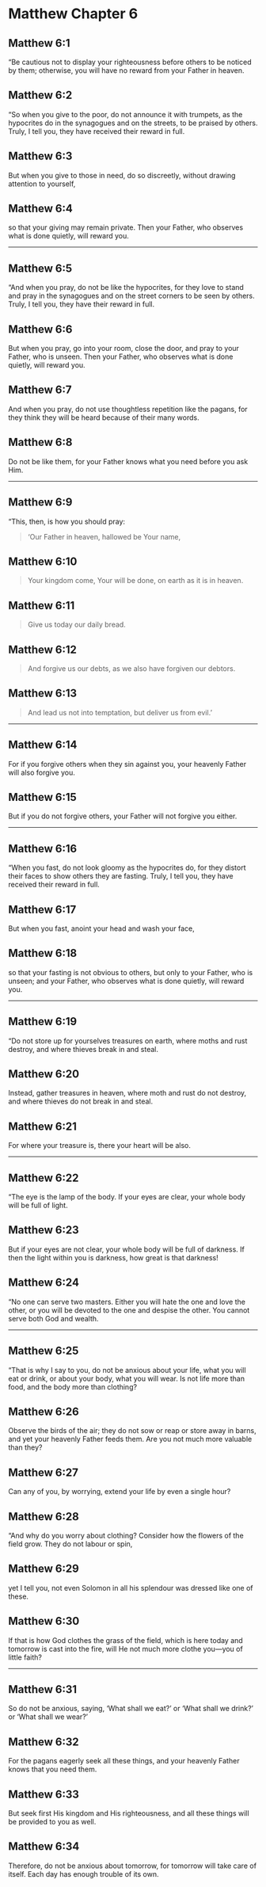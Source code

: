# Matthew Chapter 6

## Matthew 6:1

“Be cautious not to display your righteousness before others to be noticed by them; otherwise, you will have no reward from your Father in heaven.

## Matthew 6:2

“So when you give to the poor, do not announce it with trumpets, as the hypocrites do in the synagogues and on the streets, to be praised by others. Truly, I tell you, they have received their reward in full.

## Matthew 6:3

But when you give to those in need, do so discreetly, without drawing attention to yourself,

## Matthew 6:4

so that your giving may remain private. Then your Father, who observes what is done quietly, will reward you.

---

## Matthew 6:5

“And when you pray, do not be like the hypocrites, for they love to stand and pray in the synagogues and on the street corners to be seen by others. Truly, I tell you, they have their reward in full.

## Matthew 6:6

But when you pray, go into your room, close the door, and pray to your Father, who is unseen. Then your Father, who observes what is done quietly, will reward you.

## Matthew 6:7

And when you pray, do not use thoughtless repetition like the pagans, for they think they will be heard because of their many words.

## Matthew 6:8

Do not be like them, for your Father knows what you need before you ask Him.

---

## Matthew 6:9

“This, then, is how you should pray:

> ‘Our Father in heaven,
> hallowed be Your name,

## Matthew 6:10

> Your kingdom come,
> Your will be done,
> on earth as it is in heaven.

## Matthew 6:11

> Give us today our daily bread.

## Matthew 6:12

> And forgive us our debts,
> as we also have forgiven our debtors.

## Matthew 6:13

> And lead us not into temptation,
> but deliver us from evil.’

---

## Matthew 6:14

For if you forgive others when they sin against you, your heavenly Father will also forgive you.

## Matthew 6:15

But if you do not forgive others, your Father will not forgive you either.

---

## Matthew 6:16

“When you fast, do not look gloomy as the hypocrites do, for they distort their faces to show others they are fasting. Truly, I tell you, they have received their reward in full.

## Matthew 6:17

But when you fast, anoint your head and wash your face,

## Matthew 6:18

so that your fasting is not obvious to others, but only to your Father, who is unseen; and your Father, who observes what is done quietly, will reward you.

---

## Matthew 6:19

“Do not store up for yourselves treasures on earth, where moths and rust destroy, and where thieves break in and steal.

## Matthew 6:20

Instead, gather treasures in heaven, where moth and rust do not destroy, and where thieves do not break in and steal.

## Matthew 6:21

For where your treasure is, there your heart will be also.

---

## Matthew 6:22

“The eye is the lamp of the body. If your eyes are clear, your whole body will be full of light.

## Matthew 6:23

But if your eyes are not clear, your whole body will be full of darkness. If then the light within you is darkness, how great is that darkness!

## Matthew 6:24

“No one can serve two masters. Either you will hate the one and love the other, or you will be devoted to the one and despise the other. You cannot serve both God and wealth.

---

## Matthew 6:25

“That is why I say to you, do not be anxious about your life, what you will eat or drink, or about your body, what you will wear. Is not life more than food, and the body more than clothing?

## Matthew 6:26

Observe the birds of the air; they do not sow or reap or store away in barns, and yet your heavenly Father feeds them. Are you not much more valuable than they?

## Matthew 6:27

Can any of you, by worrying, extend your life by even a single hour?

## Matthew 6:28

“And why do you worry about clothing? Consider how the flowers of the field grow. They do not labour or spin,

## Matthew 6:29

yet I tell you, not even Solomon in all his splendour was dressed like one of these.

## Matthew 6:30

If that is how God clothes the grass of the field, which is here today and tomorrow is cast into the fire, will He not much more clothe you—you of little faith?

---

## Matthew 6:31

So do not be anxious, saying, ‘What shall we eat?’ or ‘What shall we drink?’ or ‘What shall we wear?’

## Matthew 6:32

For the pagans eagerly seek all these things, and your heavenly Father knows that you need them.

## Matthew 6:33

But seek first His kingdom and His righteousness, and all these things will be provided to you as well.

## Matthew 6:34

Therefore, do not be anxious about tomorrow, for tomorrow will take care of itself. Each day has enough trouble of its own.

